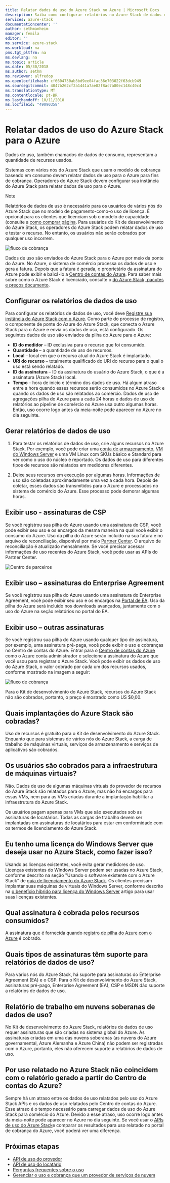 ```yaml
---
title: Relatar dados de uso do Azure Stack no Azure | Microsoft Docs
description: Saiba como configurar relatórios no Azure Stack de dados de uso.
services: azure-stack
documentationcenter: ''
author: sethmanheim
manager: femila
editor: ''
ms.service: azure-stack
ms.workload: na
pms.tgt_pltfrm: na
ms.devlang: na
ms.topic: article
ms.date: 05/30/2018
ms.author: sethm
ms.reviewer: alfredop
ms.openlocfilehash: cf6604730ab3bd9ee04fac36e703022f63dcb949
ms.sourcegitcommit: 4047b262cf2a1441a7ae82f8ac7a80ec148c40c4
ms.translationtype: MT
ms.contentlocale: pt-BR
ms.lasthandoff: 10/11/2018
ms.locfileid: "49090358"
---
```

# <a name="report-azure-stack-usage-data-to-azure"></a>Relatar dados de uso do Azure Stack para o Azure 

Dados de uso, também chamados de dados de consumo, representam a quantidade de recursos usados. 

Sistemas com vários nós do Azure Stack que usam o modelo de cobrança baseado em consumo devem relatar dados de uso para o Azure para fins de cobrança.  Operadores do Azure Stack devem configurar sua instância do Azure Stack para relatar dados de uso para o Azure.

> [!NOTE]
> Relatórios de dados de uso é necessário para os usuários de vários nós do Azure Stack que no modelo de pagamento-como-o uso de licença. É opcional para os clientes que licenciam sob o modelo de capacidade (consulte a [como comprar página](https://azure.microsoft.com/overview/azure-stack/how-to-buy/). Para usuários do Kit de desenvolvimento do Azure Stack, os operadores do Azure Stack podem relatar dados de uso e testar o recurso. No entanto, os usuários não serão cobrados por qualquer uso incorrem. 


![fluxo de cobrança](media/azure-stack-usage-reporting/billing-flow.png)

Dados de uso são enviados do Azure Stack para o Azure por meio da ponte do Azure. No Azure, o sistema de comércio processa os dados de uso e gera a fatura. Depois que a fatura é gerada, o proprietário da assinatura do Azure pode exibir e baixá-lo a [Centro de contas do Azure](https://account.windowsazure.com/Subscriptions). Para saber mais sobre como o Azure Stack é licenciado, consulte o [do Azure Stack, pacotes e preços documento](https://go.microsoft.com/fwlink/?LinkId=842847&clcid=0x409).

## <a name="set-up-usage-data-reporting"></a>Configurar os relatórios de dados de uso

Para configurar os relatórios de dados de uso, você deve [Registre sua instância do Azure Stack com o Azure](azure-stack-register.md). Como parte do processo de registro, o componente de ponte do Azure do Azure Stack, que conecta o Azure Stack para o Azure e envia os dados de uso, está configurado. Os seguintes dados de uso são enviados da pilha do Azure para o Azure:

- **ID do medidor** – ID exclusiva para o recurso que foi consumido.
- **Quantidade** – a quantidade de uso de recursos.
- **Local** – local em que o recurso atual do Azure Stack é implantado.
- **URI do recurso** – totalmente qualificado do URI do recurso para o qual o uso está sendo relatado.
- **ID da assinatura** – ID da assinatura do usuário do Azure Stack, o que é a assinatura (Azure Stack) local.
- **Tempo** – hora de início e término dos dados de uso. Há algum atraso entre a hora quando esses recursos serão consumidos no Azure Stack e quando os dados de uso são relatados ao comércio. Dados de uso de agregações pilha do Azure para a cada 24 horas e dados de uso de relatórios ao pipeline de comércio no Azure usa outro algumas horas. Então, uso ocorre logo antes da meia-noite pode aparecer no Azure no dia seguinte.

## <a name="generate-usage-data-reporting"></a>Gerar relatórios de dados de uso

1. Para testar os relatórios de dados de uso, crie alguns recursos no Azure Stack. Por exemplo, você pode criar uma [conta de armazenamento](azure-stack-provision-storage-account.md), [VM do Windows Server](azure-stack-provision-vm.md) e uma VM Linux com SKUs básico e Standard para ver como o uso do núcleo é reportado. Os dados de uso para diferentes tipos de recursos são relatados em medidores diferentes.

2. Deixe seus recursos em execução por algumas horas. Informações de uso são coletadas aproximadamente uma vez a cada hora. Depois de coletar, esses dados são transmitidos para o Azure e processados no sistema de comércio do Azure. Esse processo pode demorar algumas horas.

## <a name="view-usage---csp-subscriptions"></a>Exibir uso - assinaturas de CSP

Se você registrou sua pilha do Azure usando uma assinatura do CSP, você pode exibir seu uso e os encargos da mesma maneira na qual você exibir o consumo do Azure. Uso da pilha do Azure serão incluído na sua fatura e no arquivo de reconciliação, disponível por meio [Partner Center](https://partnercenter.microsoft.com/partner/home). O arquivo de reconciliação é atualizado mensalmente. Se você precisar acessar informações de uso recentes do Azure Stack, você pode usar as APIs do Partner Center.

   ![Centro de parceiros](media/azure-stack-usage-reporting/partner-center.png)


## <a name="view-usage--enterprise-agreement-subscriptions"></a>Exibir uso – assinaturas do Enterprise Agreement

Se você registrou sua pilha do Azure usando uma assinatura do Enterprise Agreement, você pode exibir seu uso e os encargos na [Portal de EA](https://ea.azure.com/). Uso da pilha do Azure será incluído nos downloads avançados, juntamente com o uso do Azure na seção relatórios no portal do EA. 

## <a name="view-usage--other-subscriptions"></a>Exibir uso – outras assinaturas

Se você registrou sua pilha do Azure usando qualquer tipo de assinatura, por exemplo, uma assinatura pré-paga, você pode exibir o uso e cobranças no Centro de contas do Azure. Entrar para o [Centro de contas do Azure](https://account.windowsazure.com/Subscriptions) como o Azure conta administrador e selecione a assinatura do Azure que você usou para registrar o Azure Stack. Você pode exibir os dados de uso do Azure Stack, o valor cobrado por cada um dos recursos usados, conforme mostrado na imagem a seguir:

   ![fluxo de cobrança](media/azure-stack-usage-reporting/pricing-details.png)

Para o Kit de desenvolvimento do Azure Stack, recursos do Azure Stack não são cobrados, portanto, o preço é mostrado como US $0,00.

## <a name="which-azure-stack-deployments-are-charged"></a>Quais implantações do Azure Stack são cobradas?

Uso de recursos é gratuito para o Kit de desenvolvimento do Azure Stack. Enquanto que para sistemas de vários nós do Azure Stack, a carga de trabalho de máquinas virtuais, serviços de armazenamento e serviços de aplicativos são cobrados.

## <a name="are-users-charged-for-the-infrastructure-vms"></a>Os usuários são cobrados para a infraestrutura de máquinas virtuais?

Não. Dados de uso de algumas máquinas virtuais do provedor de recursos do Azure Stack são relatados para o Azure, mas não há encargos para essas VMs, nem para as VMs criadas durante a implantação habilitar a infraestrutura do Azure Stack.  

Os usuários pagam apenas para VMs que são executados sob as assinaturas de locatários. Todas as cargas de trabalho devem ser implantadas em assinaturas de locatários para estar em conformidade com os termos de licenciamento do Azure Stack.

## <a name="i-have-a-windows-server-license-i-want-to-use-on-azure-stack-how-do-i-do-it"></a>Eu tenho uma licença do Windows Server que deseja usar no Azure Stack, como fazer isso?

Usando as licenças existentes, você evita gerar medidores de uso. Licenças existentes do Windows Server podem ser usadas no Azure Stack, conforme descrito na seção "Usando o software existente com o Azure Stack" de [guia de licenciamento do Azure Stack](https://go.microsoft.com/fwlink/?LinkId=851536&clcid=0x409). Os clientes precisam implantar suas máquinas de virtuais do Windows Server, conforme descrito na [o benefício híbrido para licença do Windows Server](https://docs.microsoft.com/azure/virtual-machines/windows/hybrid-use-benefit-licensing) artigo para usar suas licenças existentes.

## <a name="which-subscription-is-charged-for-the-resources-consumed"></a>Qual assinatura é cobrada pelos recursos consumidos?
A assinatura que é fornecida quando [registro de pilha do Azure com o Azure](azure-stack-register.md) é cobrado.

## <a name="what-types-of-subscriptions-are-supported-for-usage-data-reporting"></a>Quais tipos de assinaturas têm suporte para relatórios de dados de uso?

Para vários nós do Azure Stack, há suporte para assinaturas do Enterprise Agreement (EA) e o CSP. Para o Kit de desenvolvimento do Azure Stack, assinaturas pré-pago, Enterprise Agreement (EA), CSP e MSDN dão suporte a relatórios de dados de uso.

## <a name="does-usage-data-reporting-work-in-sovereign-clouds"></a>Relatório de trabalho em nuvens soberanas de dados de uso?

No Kit de desenvolvimento do Azure Stack, relatórios de dados de uso requer assinaturas que são criadas no sistema global do Azure. As assinaturas criadas em uma das nuvens soberanas (as nuvens do Azure governamental, Azure Alemanha e Azure China) não podem ser registradas com o Azure, portanto, eles não oferecem suporte a relatórios de dados de uso.

## <a name="why-doesnt-the-usage-reported-in-azure-stack-match-the-report-generated-from-azure-account-center"></a>Por uso relatado no Azure Stack não coincidem com o relatório gerado a partir do Centro de contas do Azure?

Sempre há um atraso entre os dados de uso relatados pelo uso do Azure Stack APIs e os dados de uso relatados pelo Centro de contas do Azure. Esse atraso é o tempo necessário para carregar dados de uso do Azure Stack para comércio do Azure. Devido a esse atraso, uso ocorre logo antes da meia-noite pode aparecer no Azure no dia seguinte. Se você usar o [APIs de uso do Azure Stack](azure-stack-provider-resource-api.md)e comparar os resultados para uso relatado no portal de cobrança do Azure, você poderá ver uma diferença.

## <a name="next-steps"></a>Próximas etapas

* [API de uso do provedor](azure-stack-provider-resource-api.md)  
* [API de uso do locatário](azure-stack-tenant-resource-usage-api.md)
* [Perguntas frequentes sobre o uso](azure-stack-usage-related-faq.md)
* [Gerenciar o uso e cobrança que um provedor de serviços de nuvem](azure-stack-add-manage-billing-as-a-csp.md)
